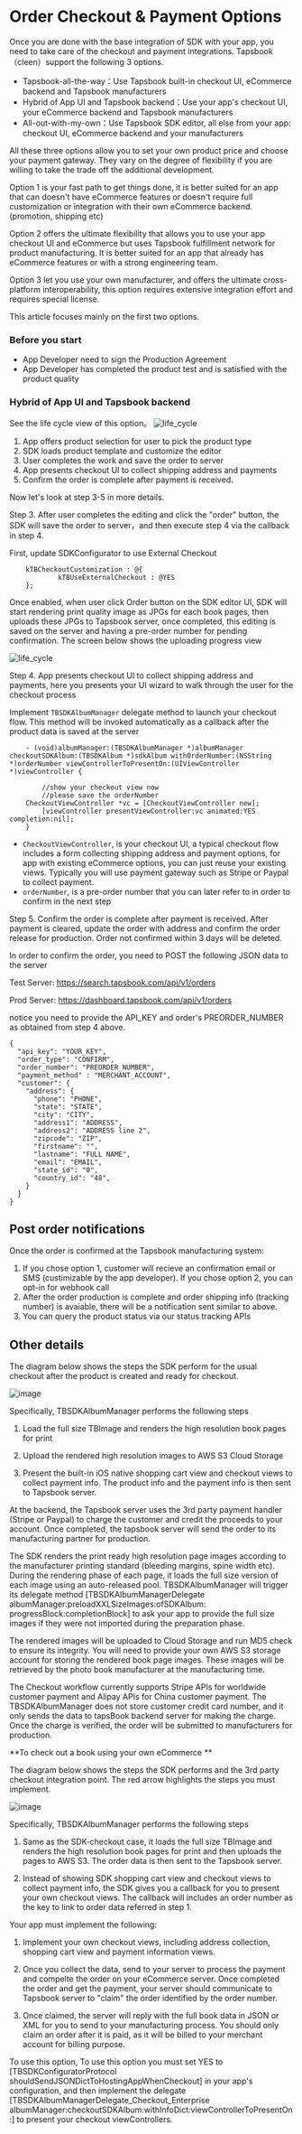 # Order Checkout & Payment Options

Once you are done with the base integration of SDK with your app, you need to take care of the checkout and payment integrations. Tapsbook 
（cleen）support the following 3 options.

  - Tapsbook-all-the-way：Use Tapsbook built-in checkout UI, eCommerce backend and Tapsbook manufacturers
  - Hybrid of App UI and Tapsbook backend：Use your app's checkout UI, your eCommerce backend and Tapsbook manufacturers
  - All-out-with-my-own：Use Tapsbook SDK editor, all else from your app: checkout UI, eCommerce backend and your manufacturers

All these three options allow you to set your own product price and choose your payment gateway. They vary on the degree of flexibility if 
you are willing to take the trade off the additional development.

Option 1 is your fast path to get things done, it is better suited for an app that can doesn't have eCommerce features or doesn't require full customization or integration 
with their own eCommerce backend.(promotion, shipping etc)

Option 2 offers the ultimate flexibility that allows you to use your app checkout UI and eCommerce but uses Tapsbook fulfillment network 
for product manufacturing. It is better suited for an app that already has eCommerce features or with a strong engineering team.

Option 3 let you use your own manufacturer, and offers the ultimate cross-platform interoperability, this option requires extensive 
integration effort and requires special license. 

This article focuses mainly on the first two options.

### Before you start
 - App Developer need to sign the Production Agreement
 - App Developer has completed the product test and is satisfied with the product quality

### Hybrid of App UI and Tapsbook backend

See the life cycle view of this option。
![life_cycle](http://7xsnph.com1.z0.glb.clouddn.com/tapsbook-checkout.png)

1. App offers product selection for user to pick the product type
2. SDK loads product template and customize the editor
3. User completes the work and save the order to server
4. App presents checkout UI to collect shipping address and payments
5. Confirm the order is complete after payment is received.


Now let's look at step 3-5 in more details.

Step 3. After user completes the editing and click the "order" button, the SDK will save the order to server，and then execute step 4 via the callback in step 4.

First, update SDKConfigurator to use External Checkout

		kTBCheckoutCustomization : @{                
		        kTBUseExternalCheckout : @YES
		};
		
Once enabled, when user click Order button on the SDK editor UI, SDK will start rendering print quality image as JPGs for each book pages, then uploads these JPGs to Tapsbook server, once completed, this editing is saved on the server and having a pre-order number for pending confirmation. The screen below shows the uploading progress view

![life_cycle](http://7xsnph.com1.z0.glb.clouddn.com/tapsbook-upload.png)

Step 4. App presents checkout UI to collect shipping address and payments, here you presents your UI wizard to walk through the user for the checkout process

Implement `TBSDKAlbumManager` delegate method to launch your checkout flow. This method will be invoked automatically as a callback after the product data is saved at the server

		- (void)albumManager:(TBSDKAlbumManager *)albumManager checkoutSDKAlbum:(TBSDKAlbum *)sdkAlbum withOrderNumber:(NSString *)orderNumber viewControllerToPresentOn:(UIViewController *)viewController {

    		//show your checkout view now
    		//please save the orderNumber
		CheckoutViewController *vc = [CheckoutViewController new];
	    	[viewController presentViewController:vc animated:YES completion:nil];
		}
	
 - `CheckoutViewController`, is your checkout UI, a typical checkout flow includes a form collecting shipping address and payment options, for app with existing eCommerce options, you can just reuse your existing views. Typically you will use payment gateway such as Stripe or Paypal to collect payment.
 - `orderNumber`, is a pre-order number that you can later refer to in order to confirm in the next step

Step 5. Confirm the order is complete after payment is received. After payment is cleared, update the order with address and 
confirm the order release for production. Order not confirmed within 3 days will be deleted.

In order to confirm the order, you need to POST the following JSON data to the server

Test Server: https://search.tapsbook.com/api/v1/orders

Prod Server: https://dashboard.tapsbook.com/api/v1/orders

notice you need to provide the API_KEY and order's PREORDER_NUMBER as obtained from step 4 above.

````
{
  "api_key": "YOUR_KEY",
  "order_type": "CONFIRM",
  "order_number": "PREORDER_NUMBER",
  "payment_method" : "MERCHANT_ACCOUNT",  
  "customer": {
    "address": {
      "phone": "PHONE",
      "state": "STATE",
      "city": "CITY",
      "address1": "ADDRESS",
      "address2": "ADDRESS line 2",
      "zipcode": "ZIP",
      "firstname": "",
      "lastname": "FULL NAME",
      "email": "EMAIL",
      "state_id": "0",
      "country_id": "48",
    }
  }
}

````

## Post order notifications

Once the order is confirmed at the Tapsbook manufacturing system:

1. If you chose option 1, customer will recieve an confirmation email or SMS (custimizable by the app developer). If you chose option 2, you can opt-in for webhook call
2. After the order production is complete and order shipping info (tracking number) is avaiable, there will be a notification sent similar to above.
3. You can query the product status via our status tracking APIs


## Other details
The diagram below shows the steps the SDK perform for the usual checkout after the product is created and ready for checkout.
 
 ![image](https://cloud.githubusercontent.com/assets/842068/12008562/dbd3d6de-ac11-11e5-8da3-4079a4b7d4e0.png)
 
 Specifically, TBSDKAlbumManager performs the following steps
 
  1. Load the full size TBImage and renders the high resolution book pages for print
 
  2. Upload the rendered high resolution images to AWS S3 Cloud Storage
 
  3. Present the built-in iOS native shopping cart view and checkout views to collect payment info. The product info and the payment info is then sent to Tapsbook server.
 
  At the backend, the Tapsbook server uses the 3rd party payment handler (Stripe or Paypal) to charge the customer and credit the proceeds to your account. Once completed, the tapsbook server will send the order to its manufacturing partner for production.
 
 The SDK renders the print ready high resolution page images according to the manufacturer printing standard (bleeding margins, spine width etc). During the rendering phase of each page, it loads the full size version of each image using an auto-released pool.  TBSDKAlbumManager will trigger its delegate method [TBSDKAlbumManagerDelegate albumManager:preloadXXLSizeImages:ofSDKAlbum: progressBlock:completionBlock] to ask your app to provide the full size images if they were not imported during the preparation phase.
 
 The rendered images will be uploaded to Cloud Storage and run MD5 check to ensure its integrity. You will need to provide your own AWS S3 storage account for storing the rendered book page images. These images will be retrieved by the photo book manufacturer at the manufacturing time.
 
 The Checkout workflow currently supports Stripe APIs for worldwide customer payment and Alipay APIs for China customer payment. The TBSDKAlbumManager does not store customer credit card number, and it only sends the data to tapsBook backend server for making the charge.  Once the charge is verified, the order will be submitted to manufacturers for production.
 
 **To check out a book using your own eCommerce **

 The diagram below shows the steps the SDK performs and the 3rd party checkout integration point. The red arrow highlights the steps you must implement.
 
 ![image](https://cloud.githubusercontent.com/assets/842068/12011734/d2a4f4ee-aca7-11e5-95b5-e9777acc8c69.png)

 Specifically, TBSDKAlbumManager performs the following steps
 
 1. Same as the SDK-checkout case, it loads the full size TBImage and renders the high resolution book pages for print and then uploads the pages to AWS S3. The order data is then sent to the Tapsbook server.
 
 2. Instead of showing SDK shopping cart view and checkout views to collect payment info, the SDK gives you a callback for you to present your own checkout views. The callback will includes an order number as the key to link to order data referred in step 1.
 
 Your app must implement the following:
 
 1. Implement your own checkout views, including address collection, shopping cart view and payment information views. 
 
 2. Once you collect the data, send to your server to process the payment and compelte the order on your eCommerce server. Once completed the order and get the payment, your server should communicate to Tapsbook server to "claim" the order identified by the order number. 
 
 3. Once claimed, the server will reply with the full book data in JSON or XML for you to send to your manufacturing process. You should only claim an order after it is paid, as it will be billed to your merchant account for billing purpose.
 
 To use this option, To use this option you must set YES to [TBSDKConfiguratorProtocol shouldSendJSONDictToHostingAppWhenCheckout] in your app's configuration, and then  implement the delegate [TBSDKAlbumManagerDelegate_Checkout_Enterprise albumManager:checkoutSDKAlbum:withInfoDict:viewControllerToPresentOn:] to present your checkout viewControllers.





